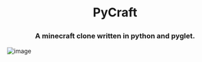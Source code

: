 # <p align = 'center'> PyCraft </p>

### <p align = "center"> A minecraft clone written in python and pyglet. </p>

![image](https://user-images.githubusercontent.com/74598401/136592857-0b08ae7c-2187-450f-9ad5-0eda6d68138d.png)
